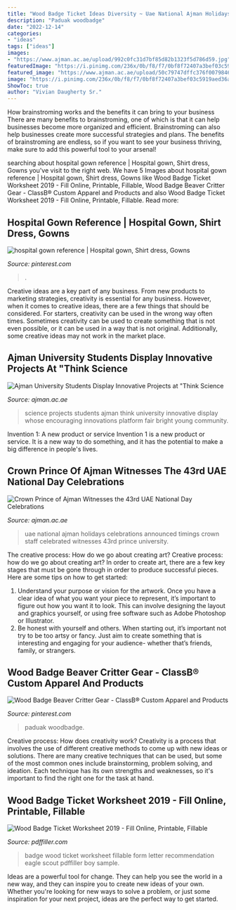 ```yaml
---
title: "Wood Badge Ticket Ideas Diversity ~ Uae National Ajman Holidays Celebrations Announced Timings Crown Staff Celebrated Witnesses 43rd Prince University"
description: "Paduak woodbadge"
date: "2022-12-14"
categories:
- "ideas"
tags: ["ideas"]
images:
- "https://www.ajman.ac.ae/upload/992c0fc31d7bf85d82b1323f5d786d59.jpg"
featuredImage: "https://i.pinimg.com/236x/0b/f8/f7/0bf8f72407a3bef03c5919aed36a29ef.jpg?nii=t"
featured_image: "https://www.ajman.ac.ae/upload/50c79747dffc376f007984630ec5add4.jpg"
image: "https://i.pinimg.com/236x/0b/f8/f7/0bf8f72407a3bef03c5919aed36a29ef.jpg?nii=t"
ShowToc: true
author: "Vivian Daugherty Sr."
---
```



How brainstroming works and the benefits it can bring to your business
There are many benefits to brainstroming, one of which is that it can help businesses become more organized and efficient. Brainstroming can also help businesses create more successful strategies and plans. The benefits of brainstroming are endless, so if you want to see your business thriving, make sure to add this powerful tool to your arsenal!

	

		
searching about hospital gown reference | Hospital gown, Shirt dress, Gowns you've visit to the right web. We have 5 Images about hospital gown reference | Hospital gown, Shirt dress, Gowns like Wood Badge Ticket Worksheet 2019 - Fill Online, Printable, Fillable, Wood Badge Beaver Critter Gear - ClassB® Custom Apparel and Products and also Wood Badge Ticket Worksheet 2019 - Fill Online, Printable, Fillable. Read more:
		
    
## Hospital Gown Reference | Hospital Gown, Shirt Dress, Gowns

<img loading=lazy src="https://i.pinimg.com/originals/0d/61/c6/0d61c687e606112d9826a3ab646f1262.jpg" onerror="this.onerror=null;this.src='https://tse2.mm.bing.net/th?id=OIP.8f_ZeFH2wHAtNRJe4I1SyAHaJ4&amp;pid=15.1';" alt="hospital gown reference | Hospital gown, Shirt dress, Gowns">

_Source: pinterest.com_

>. 

	

Creative ideas are a key part of any business. From new products to marketing strategies, creativity is essential for any business. However, when it comes to creative ideas, there are a few things that should be considered. For starters, creativity can be used in the wrong way often times. Sometimes creativity can be used to create something that is not even possible, or it can be used in a way that is not original. Additionally, some creative ideas may not work in the market place.

    
## Ajman University Students Display Innovative Projects At &quot;Think Science

<img loading=lazy src="https://www.ajman.ac.ae/upload/992c0fc31d7bf85d82b1323f5d786d59.jpg" onerror="this.onerror=null;this.src='https://tse2.mm.bing.net/th?id=OIP.JYSyPHYp-MCDuu-vb6eV5gHaD0&amp;pid=15.1';" alt="Ajman University Students Display Innovative Projects at &quot;Think Science">

_Source: ajman.ac.ae_

>science projects students ajman think university innovative display whose encouraging innovations platform fair bright young community. 

	

Invention 1: A new product or service
Invention 1 is a new product or service. It is a new way to do something, and it has the potential to make a big difference in people's lives.

    
## Crown Prince Of Ajman Witnesses The 43rd UAE National Day Celebrations

<img loading=lazy src="https://www.ajman.ac.ae/upload/50c79747dffc376f007984630ec5add4.jpg" onerror="this.onerror=null;this.src='https://tse3.mm.bing.net/th?id=OIP.W2lnxuCGE7m2RXfL7Z89OQHaE8&amp;pid=15.1';" alt="Crown Prince of Ajman Witnesses the 43rd UAE National Day Celebrations">

_Source: ajman.ac.ae_

>uae national ajman holidays celebrations announced timings crown staff celebrated witnesses 43rd prince university. 

	

The creative process: How do we go about creating art?
Creative process: how do we go about creating art?
In order to create art, there are a few key stages that must be gone through in order to produce successful pieces. Here are some tips on how to get started: 

1. Understand your purpose or vision for the artwork. Once you have a clear idea of what you want your piece to represent, it’s important to figure out how you want it to look. This can involve designing the layout and graphics yourself, or using free software such as Adobe Photoshop or Illustrator. 
2. Be honest with yourself and others. When starting out, it’s important not try to be too artsy or fancy. Just aim to create something that is interesting and engaging for your audience- whether that’s friends, family, or strangers. 

    
## Wood Badge Beaver Critter Gear - ClassB® Custom Apparel And Products

<img loading=lazy src="https://i.pinimg.com/236x/0b/f8/f7/0bf8f72407a3bef03c5919aed36a29ef.jpg?nii=t" onerror="this.onerror=null;this.src='https://tse3.mm.bing.net/th?id=OIP.BxABPoNyBiHqoASfynRf1wAAAA&amp;pid=15.1';" alt="Wood Badge Beaver Critter Gear - ClassB® Custom Apparel and Products">

_Source: pinterest.com_

>paduak woodbadge. 

	

Creative process: How does creativity work?
Creativity is a process that involves the use of different creative methods to come up with new ideas or solutions. There are many creative techniques that can be used, but some of the most common ones include brainstorming, problem solving, and ideation. Each technique has its own strengths and weaknesses, so it's important to find the right one for the task at hand.

    
## Wood Badge Ticket Worksheet 2019 - Fill Online, Printable, Fillable

<img loading=lazy src="https://www.pdffiller.com/preview/100/401/100401731.png" onerror="this.onerror=null;this.src='https://tse4.mm.bing.net/th?id=OIP.M6B8iGklXmeJb1Hpaf8MqgHaJl&amp;pid=15.1';" alt="Wood Badge Ticket Worksheet 2019 - Fill Online, Printable, Fillable">

_Source: pdffiller.com_

>badge wood ticket worksheet fillable form letter recommendation eagle scout pdffiller boy sample. 

	

Ideas are a powerful tool for change. They can help you see the world in a new way, and they can inspire you to create new ideas of your own. Whether you're looking for new ways to solve a problem, or just some inspiration for your next project, ideas are the perfect way to get started.

